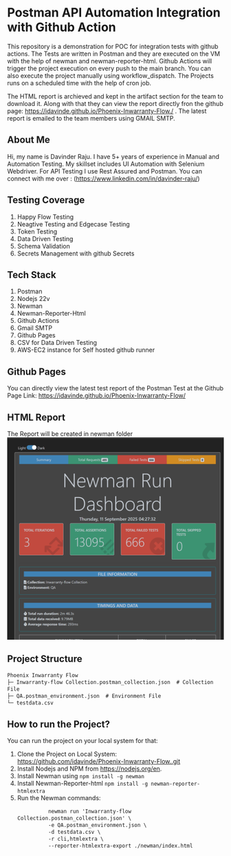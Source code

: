 # Postman API Automation Integration with Github Action #

This repository is a demonstration for POC for integration tests with github actions. The Tests are written in Postman and they are executed on the VM with the help of newman and newman-reporter-html. 
Github Actions will trigger the project execution on every push to the main branch. You can also execute the project manually using workflow_dispatch. The Projects runs on a scheduled time with the help of cron job.

The HTML report is archieved and kept in the artifact section for the team to download it. Along with that they can view the report directly fron the github page: https://idavinde.github.io/Phoenix-Inwarranty-Flow./ .
The latest report is emailed to the team members using GMAIL SMTP.

## About Me ##
Hi, my name is Davinder Raju. I  have 5+ years of experience in Manual and Automation Testing. My skillset includes UI Automation with Selenium Webdriver. For API Testing I use Rest Assured and Postman.
You can connect with me over : (https://www.linkedin.com/in/davinder-raju/)

## Testing Coverage ##
1. Happy Flow Testing
2. Neagtive Testing and Edgecase Testing
3. Token Testing
4. Data Driven Testing
5. Schema Validation
6. Secrets Management with github Secrets

## Tech Stack ##
1. Postman
2. Nodejs 22v
3. Newman
4. Newman-Reporter-Html
5. Github Actions
6. Gmail SMTP
7. Github Pages
8. CSV for Data Driven Testing
9. AWS-EC2 instance for Self hosted github runner

## Github Pages ##
You can directly view the latest test report of the Postman Test at the Github Page Link: https://idavinde.github.io/Phoenix-Inwarranty-Flow/

## HTML Report ##

The Report will be created in newman folder
![Postman Report](https://github.com/idavinde/Phoenix-Inwarranty-Flow./blob/static-content/Html_Report.png)

## Project Structure ##

```
Phoenix Inwarranty Flow
├─ Inwarranty-flow Collection.postman_collection.json  # Collection File 
├─ QA.postman_environment.json  # Environment File
└─ testdata.csv
```

## How to run the Project? ##
You can run the project on your local system for that:
1. Clone the Project on Local System: https://github.com/idavinde/Phoenix-Inwarranty-Flow..git
2. Install Nodejs and NPM from https://nodejs.org/en.
3. Install Newman using ``` npm install -g newman ```
4. Install Newman-Reporter-html ``` npm install -g newman-reporter-htmlextra ```
5. Run the Newman commands:
    ```
              newman run 'Inwarranty-flow Collection.postman_collection.json' \  
              -e QA.postman_environment.json \
              -d testdata.csv \
              -r cli,htmlextra \
              --reporter-htmlextra-export ./newman/index.html
   ```



